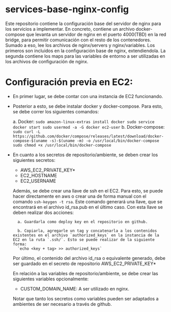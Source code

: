 # services-base-nginx-config
Este repositorio contiene la configuración base del servidor de nginx para los servicios a implementar. En concreto, contiene un archivo docker-compose que levanta un servidor de nginx en el puerto 4000(TBD) en la red bridge, para permitir comunicación con el resto de los contenedores. Sumado a eso, lee los archivos de nginx/servers y nginx/variables. Los primeros son incluidos en la configuración base de nginx, extendiendola. La segunda contiene los maps para las variables de entorno a ser utilizadas en los archivos de configuración de nginx.
# Configuración previa en EC2:
- En primer lugar, se debe contar con una instancia de EC2 funcionando.
- Posterior a esto, se debe instalar docker y docker-compose. Para esto, se debe correr los siguientes comandos:

    a. Docker:
        ```sudo amazon-linux-extras install docker
        sudo service docker start
        sudo usermod -a -G docker ec2-user```
    b. Docker-compose:
        ```
        sudo curl -L https://github.com/docker/compose/releases/latest/download/docker-compose-$(uname -s)-$(uname -m) -o /usr/local/bin/docker-compose
        sudo chmod +x /usr/local/bin/docker-compose
        ```
- En cuanto a los secretos de repositorio/ambiente, se deben crear los siguientes secretos:
    - AWS_EC2_PRIVATE_KEY*
    - EC2_HOSTNAME
    - EC2_USERNAME
    
    Además, se debe crear una llave de ssh en el EC2. Para esto, se puede hacer directamente en aws o crear una de forma manual con el comando `ssh-keygen -t rsa`. Este comando generará una llave,    que se encontrará en el archivo id_rsa.pub en el último caso. Con esta llave se deben realizar dos acciones:
        
        a. Guardarla como deploy key en el repositorio en github.
        
        b. Copiarla, agregarle un tag y concatenarla a los contenidos existentes en el archivo `authorized_keys` en la instancia de la EC2 en la ruta `.ssh/`. Esto se puede realizar de la siguiente    forma:
        `echo <key + tag> >> authorized_keys`
    Por último, el contenido del archivo id_rsa o equivalente generado, debe ser guardado en el secreto de repositorio AWS_EC2_PRIVATE_KEY*
    
    En relación a las variables de repositorio/ambiente, se debe crear las siguientes variables opcionalmente:
    - CUSTOM_DOMAIN_NAME: A ser utilizado en nginx.
    
    Notar que tanto los secretos como variables pueden ser adaptados a ambientes de ser necesario a través de github.